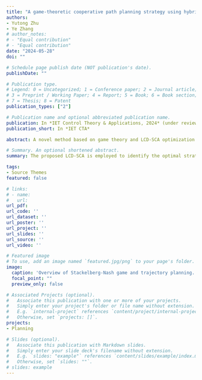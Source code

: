```yaml
---
title: "A game-theoretic cooperative path planning strategy using hybrid heuristic optimization algorithm"
authors:
- Yutong Zhu
- Ye Zhang
# author_notes:
# - "Equal contribution"
# - "Equal contribution"
date: "2024-05-28"
doi: ""

# Schedule page publish date (NOT publication's date).
publishDate: ""

# Publication type.
# Legend: 0 = Uncategorized; 1 = Conference paper; 2 = Journal article;
# 3 = Preprint / Working Paper; 4 = Report; 5 = Book; 6 = Book section;
# 7 = Thesis; 8 = Patent
publication_types: ["2"]

# Publication name and optional abbreviated publication name.
publication: In *IET Control Theory & Applications, 2024* (under review)
publication_short: In *IET CTA*

abstract: A novel method based on game theory and LCD-SCA optimization algorithm is proposed for solving the cooperative path planning challenge for multiple UAVs in a desired formation configuration. The cooperative path planning problem is solved by identifying the optimal strategy for the Stackelberg-Nash game. The conventional sine-cosine algorithm method is enhanced by incorporating linear differential decrement, chaos theory, and differential evolution, and the proposed heuristic method is integrated into the path planning problem. An optimal strategy for finding the game by minimising the global cost function via the heuristic method is integrated. Extensive simulation and comparison results are provided to evaluate the performance through simulation, compared with our previous work on path planning.

# Summary. An optional shortened abstract.
summary: The proposed LCD-SCA is employed to identify the optimal strategy of the Stackelberg-Nash game, with the introduction of obstacle avoidance potential function. 

tags:
- Source Themes
featured: false

# links:
# - name: 
#   url: 
url_pdf: 
url_code: ''
url_dataset: ''
url_poster: ''
url_project: ''
url_slides: ''
url_source: ''
url_video: ''

# Featured image
# To use, add an image named `featured.jpg/png` to your page's folder. 
image:
  caption: 'Overview of Stackelberg-Nash game and trajectory planning.'
  focal_point: ""
  preview_only: false

# Associated Projects (optional).
#   Associate this publication with one or more of your projects.
#   Simply enter your project's folder or file name without extension.
#   E.g. `internal-project` references `content/project/internal-project/index.md`.
#   Otherwise, set `projects: []`.
projects: 
- Planning

# Slides (optional).
#   Associate this publication with Markdown slides.
#   Simply enter your slide deck's filename without extension.
#   E.g. `slides: "example"` references `content/slides/example/index.md`.
#   Otherwise, set `slides: ""`.
# slides: example
---
```


<!-- {{% alert note %}}
Click the *Cite* button above to demo the feature to enable visitors to import publication metadata into their reference management software.
{{% /alert %}}

{{% alert note %}}
Click the *Slides* button above to demo Academic's Markdown slides feature.
{{% /alert %}}

Supplementary notes can be added here, including [code and math](https://sourcethemes.com/academic/docs/writing-markdown-latex/). -->
